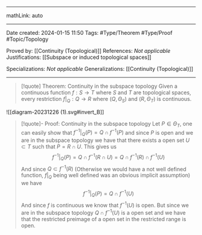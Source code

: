 
---

mathLink: auto

---
Date created: 2024-01-15 11:50
Tags: #Type/Theorem  #Type/Proof #Topic/Topology 

Proved by: [[Continuity (Topological)]]
References: _Not applicable_
Justifications: [[Subspace or induced topological spaces]]

Specializations: _Not applicable_
Generalizations: [[Continuity (Topological)]]

---  

> [!quote] Theorem: Continuity in the subspace topology
>Given a continuous function $f:S\to T$ where $S$ and $T$ are topological spaces, every restriction $f|_Q:Q \to R$ where $(Q,\Theta_S)$ and $(R,\Theta_T)$ is continuous.

![[diagram-20231226 (1).svg#invert_B]]

>[!quote]- Proof: Continuity in the subspace topology
>  Let $P\in \Theta_T$, one can easily show that $f^{-1}|_Q(P)=Q\cap f^{-1}(P)$ and since $P$ is open and we are in the subspace topology we have that there exists a open set $U\subset T$ such that $P=R\cap U$. This gives us $$f^{-1}|_Q(P)=Q\cap f^{-1}(R\cap U)=Q\cap f^{-1}(R)\cap f^{-1}(U)$$ And since $Q\subset f^{-1}(R)$ (Otherwise we would have a not well defined function, $f|_Q$ being well defined was an obvious implicit assumption) we have $$f^{-1}|_Q(P)=Q\cap f^{-1}(U)$$ And since $f$ is continuous we know that $f^{-1}(U)$ is open. But since we are in the subspace topology $Q\cap f^{-1}(U)$ is a open set and we have that the restricted preimage of a open set in the restricted range is open.


